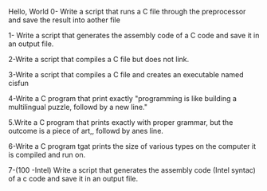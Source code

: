 Hello, World
0- Write a script that runs a C file through the preprocessor and save the result into aother file

1- Write a script that generates the assembly code of a C code and save it in an output file.

2-Write a script that compiles a C file but does not link.

3-Write a script that compiles a C file and creates an executable named cisfun

4-Write a C program that print exactly "programming is like building a multilingual puzzle, followd by a new line."

5.Write a C program that prints exactly with proper grammar, but the outcome is a piece of art,, followd by anes line.

6-Write a C program tgat prints the size of various types on the computer it is compiled and run on.

7-(100 -Intel) Write a script that generates the assembly code (Intel syntac) of a c code and save it in an output file.
